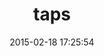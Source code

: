 ---
layout: post
title:  "taps"
repo:   "ricardochimal/taps"
date:   2015-02-18 17:25:54
gemurl: http://github.com/ricardochimal/taps
---